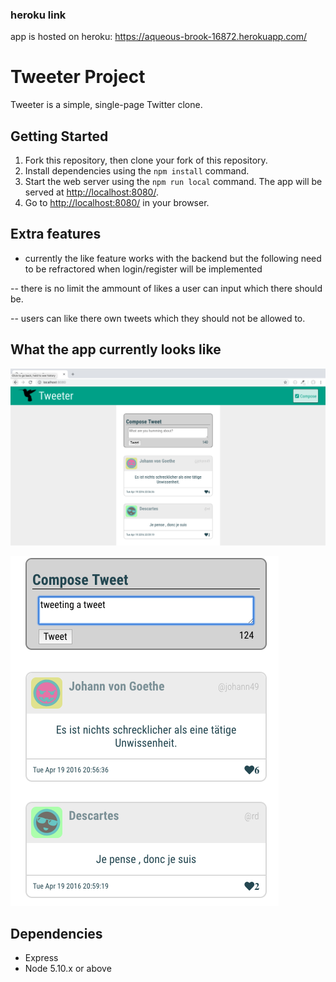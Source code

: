 ### heroku link

app is hosted on heroku: https://aqueous-brook-16872.herokuapp.com/

# Tweeter Project

Tweeter is a simple, single-page Twitter clone.

## Getting Started

1. Fork this repository, then clone your fork of this repository.
2. Install dependencies using the `npm install` command.
3. Start the web server using the `npm run local` command. The app will be served at <http://localhost:8080/>.
4. Go to <http://localhost:8080/> in your browser.

## Extra features
- currently the like feature works with the backend but the following need to be refractored when login/register will be implemented

-- there is no limit the ammount of likes a user can input which there should be.

-- users can like there own tweets which they should not be allowed to.

## What the app currently looks like

![full page](https://github.com/MikaelAbehsera/tweeter/blob/master/docs/fullpage.png)

![main-section](https://github.com/MikaelAbehsera/tweeter/blob/master/docs/main-section.png)

## Dependencies

- Express
- Node 5.10.x or above

